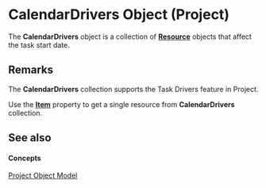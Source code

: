 
# CalendarDrivers Object (Project)

The  **CalendarDrivers** object is a collection of **[Resource](eb83ed2f-2415-3f5d-3856-f4451a73a128.md)** objects that affect the task start date.


## Remarks

The  **CalendarDrivers** collection supports the Task Drivers feature in Project.

Use the  **[Item](ae65e330-fa3f-399d-8c49-4762e7095a4f.md)** property to get a single resource from **CalendarDrivers** collection.


## See also


#### Concepts


 [Project Object Model](900b167b-88ec-ea88-15b7-27bb90c22ac6.md)
